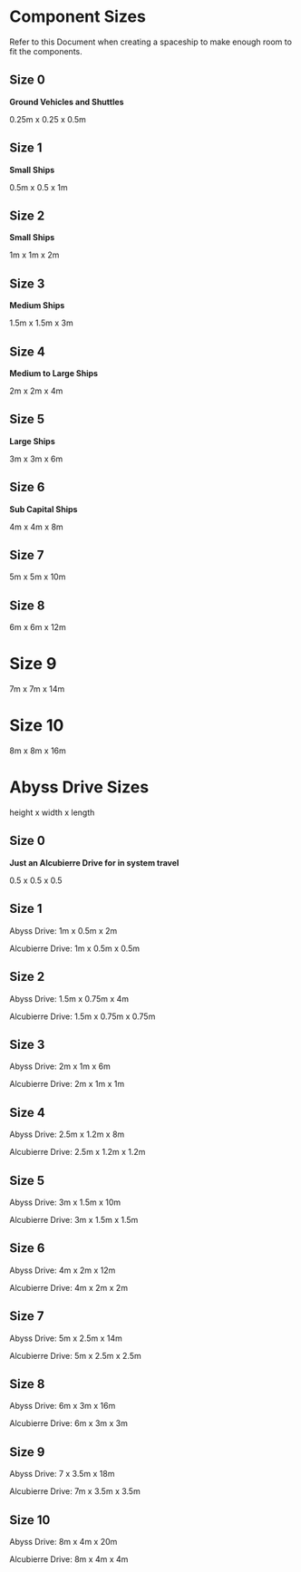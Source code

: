 # Component Sizes

Refer to this Document when creating a spaceship to make enough room to fit the components.

## Size 0

**Ground Vehicles and Shuttles**

0.25m x 0.25 x 0.5m 

## Size 1

**Small Ships**

0.5m x 0.5 x 1m

## Size 2

**Small Ships**

1m x 1m x 2m

## Size 3

**Medium Ships**

1.5m x 1.5m x 3m

## Size 4

**Medium to Large Ships**

2m x 2m x 4m

## Size 5

**Large Ships**

3m x 3m x 6m

## Size 6

**Sub Capital Ships**

4m x 4m x 8m

## Size 7

5m x 5m x 10m

## Size 8

6m x 6m x 12m

# Size 9

7m x 7m x 14m

# Size 10

8m x 8m x 16m

# Abyss Drive Sizes

height x width x length

## Size 0

**Just an Alcubierre Drive for in system travel**

0.5 x 0.5 x 0.5

## Size 1

Abyss Drive: 1m x 0.5m x 2m

Alcubierre Drive: 1m x 0.5m x 0.5m

## Size 2

Abyss Drive: 1.5m x 0.75m x 4m

Alcubierre Drive: 1.5m x 0.75m x 0.75m

## Size 3

Abyss Drive: 2m x 1m x 6m

Alcubierre Drive: 2m x 1m x 1m

## Size 4

Abyss Drive: 2.5m x 1.2m x 8m

Alcubierre Drive: 2.5m x 1.2m x 1.2m

## Size 5

Abyss Drive: 3m x 1.5m x 10m

Alcubierre Drive: 3m x 1.5m x 1.5m

## Size 6

Abyss Drive: 4m x 2m x 12m

Alcubierre Drive: 4m x 2m x 2m

## Size 7

Abyss Drive: 5m x 2.5m x 14m

Alcubierre Drive: 5m x 2.5m x 2.5m

## Size 8

Abyss Drive: 6m x 3m x 16m

Alcubierre Drive: 6m x 3m x 3m

## Size 9

Abyss Drive: 7 x 3.5m x 18m

Alcubierre Drive: 7m x 3.5m x 3.5m

## Size 10

Abyss Drive: 8m x 4m x 20m

Alcubierre Drive: 8m x 4m x 4m
